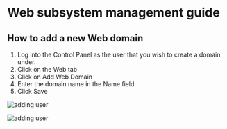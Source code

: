 # Web subsystem management guide

## How to add a new Web domain

1. Log into the Control Panel as the user that you wish to create a domain under.
1. Click on the Web tab
1. Click on Add Web Domain
1. Enter the domain name in the Name field
1. Click Save

![adding user](/images/user/web-general.png)

![adding user](/images/user/web-add-domain.png)
